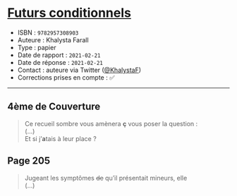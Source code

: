 # [Futurs conditionnels](https://www.goodreads.com/book/show/56857593-futurs-conditionnels)
- ISBN : `9782957308903`
- Auteure : Khalysta Farall
- Type : papier
- Date de rapport : `2021-02-21`
- Date de réponse : `2021-02-21`
- Contact : auteure via Twitter ([@KhalystaF](https://twitter.com/KhalystaF))
- Corrections prises en compte : ✅

---

## 4ème de Couverture

> Ce recueil sombre vous amènera **ç** vous poser la question :<br>
> (…)<br>
> Et si j’**a**tais à leur place ?

## Page 205

> Jugeant les symptômes ~~de~~ qu’il présentait mineurs, elle<br>
> (…)
